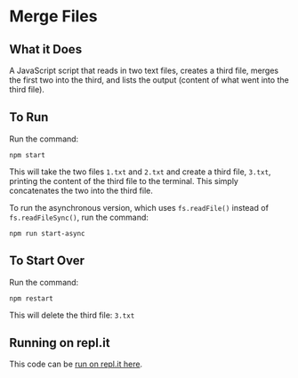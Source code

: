# Merge Files

## What it Does

A JavaScript script that reads in two text files, creates a third file, merges the first two into the third, and lists the output (content of what went into the third file).

## To Run

Run the command:

`npm start`

This will take the two files `1.txt` and `2.txt` and create a third file, `3.txt`, printing the content of the third file to the terminal. This simply concatenates the two into the third file.

To run the asynchronous version, which uses `fs.readFile()` instead of `fs.readFileSync()`, run the command:

`npm run start-async`

## To Start Over

Run the command:

`npm restart`

This will delete the third file: `3.txt`

## Running on repl.it

This code can be [run on repl.it here](https://repl.it/@wallacepreston/MergeFilesJs). 
